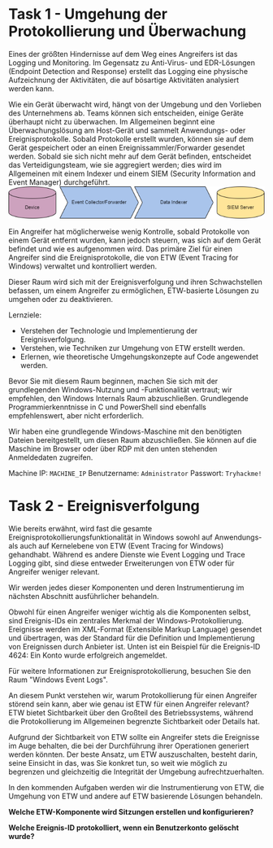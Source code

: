 # Task 1 - Umgehung der Protokollierung und Überwachung
Eines der größten Hindernisse auf dem Weg eines Angreifers ist das Logging und Monitoring. Im Gegensatz zu Anti-Virus- und EDR-Lösungen (Endpoint Detection and Response) erstellt das Logging eine physische Aufzeichnung der Aktivitäten, die auf bösartige Aktivitäten analysiert werden kann.

Wie ein Gerät überwacht wird, hängt von der Umgebung und den Vorlieben des Unternehmens ab. Teams können sich entscheiden, einige Geräte überhaupt nicht zu überwachen. Im Allgemeinen beginnt eine Überwachungslösung am Host-Gerät und sammelt Anwendungs- oder Ereignisprotokolle. Sobald Protokolle erstellt wurden, können sie auf dem Gerät gespeichert oder an einen Ereignissammler/Forwarder gesendet werden. Sobald sie sich nicht mehr auf dem Gerät befinden, entscheidet das Verteidigungsteam, wie sie aggregiert werden; dies wird im Allgemeinen mit einem Indexer und einem SIEM (Security Information and Event Manager) durchgeführt.
![2024-07-08-5f73c10ed1fd5e7b28b2476d4cc6b375.png](Bilder/2024-07-08-5f73c10ed1fd5e7b28b2476d4cc6b375.png)

Ein Angreifer hat möglicherweise wenig Kontrolle, sobald Protokolle von einem Gerät entfernt wurden, kann jedoch steuern, was sich auf dem Gerät befindet und wie es aufgenommen wird. Das primäre Ziel für einen Angreifer sind die Ereignisprotokolle, die von ETW (Event Tracing for Windows) verwaltet und kontrolliert werden.

Dieser Raum wird sich mit der Ereignisverfolgung und ihren Schwachstellen befassen, um einem Angreifer zu ermöglichen, ETW-basierte Lösungen zu umgehen oder zu deaktivieren.

Lernziele:

- Verstehen der Technologie und Implementierung der Ereignisverfolgung.
- Verstehen, wie Techniken zur Umgehung von ETW erstellt werden.
- Erlernen, wie theoretische Umgehungskonzepte auf Code angewendet werden.

Bevor Sie mit diesem Raum beginnen, machen Sie sich mit der grundlegenden Windows-Nutzung und -Funktionalität vertraut; wir empfehlen, den Windows Internals Raum abzuschließen. Grundlegende Programmierkenntnisse in C und PowerShell sind ebenfalls empfehlenswert, aber nicht erforderlich.

Wir haben eine grundlegende Windows-Maschine mit den benötigten Dateien bereitgestellt, um diesen Raum abzuschließen. Sie können auf die Maschine im Browser oder über RDP mit den unten stehenden Anmeldedaten zugreifen.

Machine IP: `MACHINE_IP` Benutzername: `Administrator` Passwort: `Tryhackme!`

# Task 2 - Ereignisverfolgung
Wie bereits erwähnt, wird fast die gesamte Ereignisprotokollierungsfunktionalität in Windows sowohl auf Anwendungs- als auch auf Kernelebene von ETW (Event Tracing for Windows) gehandhabt. Während es andere Dienste wie Event Logging und Trace Logging gibt, sind diese entweder Erweiterungen von ETW oder für Angreifer weniger relevant.

Wir werden jedes dieser Komponenten und deren Instrumentierung im nächsten Abschnitt ausführlicher behandeln.

Obwohl für einen Angreifer weniger wichtig als die Komponenten selbst, sind Ereignis-IDs ein zentrales Merkmal der Windows-Protokollierung. Ereignisse werden im XML-Format (Extensible Markup Language) gesendet und übertragen, was der Standard für die Definition und Implementierung von Ereignissen durch Anbieter ist. Unten ist ein Beispiel für die Ereignis-ID 4624: Ein Konto wurde erfolgreich angemeldet.

Für weitere Informationen zur Ereignisprotokollierung, besuchen Sie den Raum "Windows Event Logs".

An diesem Punkt verstehen wir, warum Protokollierung für einen Angreifer störend sein kann, aber wie genau ist ETW für einen Angreifer relevant? ETW bietet Sichtbarkeit über den Großteil des Betriebssystems, während die Protokollierung im Allgemeinen begrenzte Sichtbarkeit oder Details hat.

Aufgrund der Sichtbarkeit von ETW sollte ein Angreifer stets die Ereignisse im Auge behalten, die bei der Durchführung ihrer Operationen generiert werden könnten. Der beste Ansatz, um ETW auszuschalten, besteht darin, seine Einsicht in das, was Sie konkret tun, so weit wie möglich zu begrenzen und gleichzeitig die Integrität der Umgebung aufrechtzuerhalten.

In den kommenden Aufgaben werden wir die Instrumentierung von ETW, die Umgehung von ETW und andere auf ETW basierende Lösungen behandeln.

**Welche ETW-Komponente wird Sitzungen erstellen und konfigurieren?**

**Welche Ereignis-ID protokolliert, wenn ein Benutzerkonto gelöscht wurde?**
